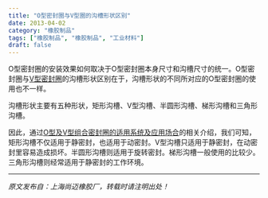 ```yaml
---
title: "O型密封圈与V型圈的沟槽形状区别"
date: 2013-04-02
category: "橡胶制品"
tags: ["橡胶制品", "橡胶制品", "工业材料"]
draft: false
---
```


O型密封圈的安装效果如何取决于O型密封圈本身尺寸和沟槽尺寸的统一。O型密封圈与[V型密封圈](http://www.smpolymer.com/)的沟槽形状区别在于，沟槽形状的不同所对应的O型密封圈的使用也不一样。

沟槽形状主要有五种形状，矩形沟槽、V型沟槽、半圆形沟槽、梯形沟槽和三角形沟槽。

因此，通过[O型及V型组合密封圈的适用系统及应用场合](http://www.smpolymer.com/xiangjiaozhipin/162/)的相关介绍，我们可知，矩形沟槽不仅适用于静密封，也适用于动密封。V型沟槽只适用于静密封，在动密封里容易造成损坏。半圆形沟槽则适用于旋转密封。梯形沟槽一般使用的比较少。三角形沟槽则经常适用于静密封的工作环境。

---

*原文发布自：上海尚迈橡胶厂，转载时请注明出处！*
